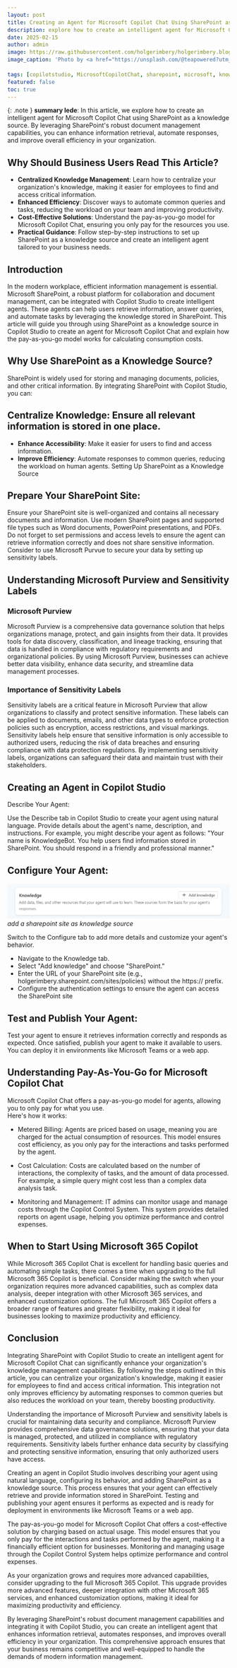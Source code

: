 ```yaml
---
layout: post
title: Creating an Agent for Microsoft Copilot Chat Using SharePoint as a Knowledge Source
description: explore how to create an intelligent agent for Microsoft Copilot Chat using SharePoint as a knowledge source. By leveraging SharePoint's robust document management capabilities, you can enhance information retrieval, automate responses, and improve overall efficiency in your organization.
date: 2025-02-15
author: admin
image: https://raw.githubusercontent.com/holgerimbery/holgerimbery.blog/main/holgerimbery/images/2025/02/patrick-robert-doyle-OvXht_wi5Ew-unsplash.jpg
image_caption: 'Photo by <a href="https://unsplash.com/@teapowered?utm_content=creditCopyText&utm_medium=referral&utm_source=unsplash">Patrick Robert Doyle</a> on <a href="https://unsplash.com/photos/interior-building-OvXht_wi5Ew?utm_content=creditCopyText&utm_medium=referral&utm_source=unsplash">Unsplash</a>'
      
tags: [copilotstudio, MicrosoftCopilotChat, sharepoint, microsoft, knowledgemanagement]
featured: false
toc: true
---
```

{: .note }
**summary lede**: In this article, we explore how to create an intelligent agent for Microsoft Copilot Chat using SharePoint as a knowledge source. By leveraging SharePoint's robust document management capabilities, you can enhance information retrieval, automate responses, and improve overall efficiency in your organization.
## Why Should Business Users Read This Article?

- **Centralized Knowledge Management**: Learn how to centralize your organization's knowledge, making it easier for employees to find and access critical information.
- **Enhanced Efficiency**: Discover ways to automate common queries and tasks, reducing the workload on your team and improving productivity.
- **Cost-Effective Solutions**: Understand the pay-as-you-go model for Microsoft Copilot Chat, ensuring you only pay for the resources you use.
- **Practical Guidance**: Follow step-by-step instructions to set up SharePoint as a knowledge source and create an intelligent agent tailored to your business needs.


## Introduction

In the modern workplace, efficient information management is essential. Microsoft SharePoint, a robust platform for collaboration and document management, can be integrated with Copilot Studio to create intelligent agents. These agents can help users retrieve information, answer queries, and automate tasks by leveraging the knowledge stored in SharePoint. This article will guide you through using SharePoint as a knowledge source in Copilot Studio to create an agent for Microsoft Copilot Chat and explain how the pay-as-you-go model works for calculating consumption costs.

## Why Use SharePoint as a Knowledge Source?

SharePoint is widely used for storing and managing documents, policies, and other critical information. By integrating SharePoint with Copilot Studio, you can:

## Centralize Knowledge: Ensure all relevant information is stored in one place.

* **Enhance Accessibility**: Make it easier for users to find and access information.
* **Improve Efficiency**: Automate responses to common queries, reducing the workload on human agents.
Setting Up SharePoint as a Knowledge Source

## Prepare Your SharePoint Site:

Ensure your SharePoint site is well-organized and contains all necessary documents and information.
Use modern SharePoint pages and supported file types such as Word documents, PowerPoint presentations, and PDFs.
Do not forget to set permissions and access levels to ensure the agent can retrieve information correctly and does not share sensitive information. Consider to use Microsoft Purvue to secure your data by setting up sensitivity labels.

## Understanding Microsoft Purview and Sensitivity Labels

### Microsoft Purview

Microsoft Purview is a comprehensive data governance solution that helps organizations manage, protect, and gain insights from their data. It provides tools for data discovery, classification, and lineage tracking, ensuring that data is handled in compliance with regulatory requirements and organizational policies. By using Microsoft Purview, businesses can achieve better data visibility, enhance data security, and streamline data management processes.

### Importance of Sensitivity Labels

Sensitivity labels are a critical feature in Microsoft Purview that allow organizations to classify and protect sensitive information. These labels can be applied to documents, emails, and other data types to enforce protection policies such as encryption, access restrictions, and visual markings. Sensitivity labels help ensure that sensitive information is only accessible to authorized users, reducing the risk of data breaches and ensuring compliance with data protection regulations. By implementing sensitivity labels, organizations can safeguard their data and maintain trust with their stakeholders.

## Creating an Agent in Copilot Studio

Describe Your Agent:

Use the Describe tab in Copilot Studio to create your agent using natural language. Provide details about the agent's name, description, and instructions.
For example, you might describe your agent as follows: "Your name is KnowledgeBot. You help users find information stored in SharePoint. You should respond in a friendly and professional manner."

## Configure Your Agent:

![add a sharepoint site as knowledge source](https://raw.githubusercontent.com/holgerimbery/holgerimbery.blog/main/holgerimbery/images/2025/02/upgit_20250215_1739638958.png)
*add a sharepoint site as knowledge source*

Switch to the Configure tab to add more details and customize your agent's behavior.
* Navigate to the Knowledge tab.
* Select "Add knowledge" and choose "SharePoint."
* Enter the URL of your SharePoint site (e.g., holgerimbery.sharepoint.com/sites/policies) without the https:// prefix.
* Configure the authentication settings to ensure the agent can access the SharePoint site

## Test and Publish Your Agent:

Test your agent to ensure it retrieves information correctly and responds as expected.
Once satisfied, publish your agent to make it available to users. You can deploy it in environments like Microsoft Teams or a web app.

## Understanding Pay-As-You-Go for Microsoft Copilot Chat

Microsoft Copilot Chat offers a pay-as-you-go model for agents, allowing you to only pay for what you use.  
Here's how it works:

* Metered Billing:
Agents are priced based on usage, meaning you are charged for the actual consumption of resources.
This model ensures cost efficiency, as you only pay for the interactions and tasks performed by the agent.

* Cost Calculation:
Costs are calculated based on the number of interactions, the complexity of tasks, and the amount of data processed.
For example, a simple query might cost less than a complex data analysis task.

* Monitoring and Management:
IT admins can monitor usage and manage costs through the Copilot Control System.
This system provides detailed reports on agent usage, helping you optimize performance and control expenses.

## When to Start Using Microsoft 365 Copilot

While Microsoft 365 Copilot Chat is excellent for handling basic queries and automating simple tasks, there comes a time when upgrading to the full Microsoft 365 Copilot is beneficial. Consider making the switch when your organization requires more advanced capabilities, such as complex data analysis, deeper integration with other Microsoft 365 services, and enhanced customization options. The full Microsoft 365 Copilot offers a broader range of features and greater flexibility, making it ideal for businesses looking to maximize productivity and efficiency.

## Conclusion

Integrating SharePoint with Copilot Studio to create an intelligent agent for Microsoft Copilot Chat can significantly enhance your organization's knowledge management capabilities. By following the steps outlined in this article, you can centralize your organization's knowledge, making it easier for employees to find and access critical information. This integration not only improves efficiency by automating responses to common queries but also reduces the workload on your team, thereby boosting productivity.

Understanding the importance of Microsoft Purview and sensitivity labels is crucial for maintaining data security and compliance. Microsoft Purview provides comprehensive data governance solutions, ensuring that your data is managed, protected, and utilized in compliance with regulatory requirements. Sensitivity labels further enhance data security by classifying and protecting sensitive information, ensuring that only authorized users have access.

Creating an agent in Copilot Studio involves describing your agent using natural language, configuring its behavior, and adding SharePoint as a knowledge source. This process ensures that your agent can effectively retrieve and provide information stored in SharePoint. Testing and publishing your agent ensures it performs as expected and is ready for deployment in environments like Microsoft Teams or a web app.

The pay-as-you-go model for Microsoft Copilot Chat offers a cost-effective solution by charging based on actual usage. This model ensures that you only pay for the interactions and tasks performed by the agent, making it a financially efficient option for businesses. Monitoring and managing usage through the Copilot Control System helps optimize performance and control expenses.

As your organization grows and requires more advanced capabilities, consider upgrading to the full Microsoft 365 Copilot. This upgrade provides more advanced features, deeper integration with other Microsoft 365 services, and enhanced customization options, making it ideal for maximizing productivity and efficiency.

By leveraging SharePoint's robust document management capabilities and integrating it with Copilot Studio, you can create an intelligent agent that enhances information retrieval, automates responses, and improves overall efficiency in your organization. This comprehensive approach ensures that your business remains competitive and well-equipped to handle the demands of modern information management.

